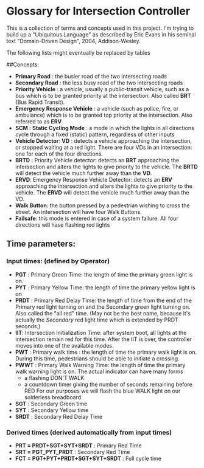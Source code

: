 # Glossary for Intersection Controller
This is a collection of terms and concepts used in this project.  I'm
trying to build up a "Ubiquitous Language" as described by Eric Evans
in his seminal text "Domain-Driven Design", 2004, Addison-Wesley.

The following lists might eventually be replaced by tables

##Concepts:


- **Primary Road** : the busier road of the two intersecting roads
- **Secondary Road** : the less busy road of the two intersecting
  roads
- **Priority Vehicle** : a vehicle, usually a public-transit vehicle,
  such as a bus which is to be granted priority at the intersection.
  Also called **BRT** (Bus Rapid Transit).
- **Emergency Response Vehicle** : a vehicle (such as police, fire, or
  ambulance) which is to be granted top priority at the intersection.
  Also referred to as **ERV**
- **SCM** : **Static Cycling Mode** : a mode in which the lights in
  all directions cycle through a fixed (static) pattern, regardless of
  other inputs
- **Vehicle Detector**: **VD** : detects a vehicle approaching the
  intersection, or stopped waiting at a red light.  There are four VDs
  in an intersection: one for each of the four directions.
- **BRTD** : Priority Vehicle detector: detects an **BRT** approaching
  the intersection and alters the lights to give priority to the
  vehicle.  The **BRTD** will detect the vehicle much further away
  than the **VD**.
- **ERVD**: Emergency Response Vehicle Detector: detects an **ERV**
  approaching the intersection and alters the lights to give priority
  to the vehicle.  The **ERVD** will detect the vehicle much further
  away than the VD.
- **Walk Button**: the button pressed by a pedestrian wishing to cross
  the street.  An intersection will have four Walk Buttons.
- **Failsafe**: this mode is entered in case of a system failure.  All
  four directions will have flashing red lights

## Time parameters:
### Input times: (defined by Operator)

- **PGT** : Primary Green Time: the length of time the primary green
  light is on.
- **PYT** : Primary Yellow Time: the length of time the primary yellow
  light is on
- **PRDT** : Primary Red Delay Time: the length of time from the end
  of the Primary red light turning on and the Secondary green light
  turning on.  Also called the "all red" time.  (May not be the best
  name, because it's actually the <i>Secondary</i> red light time
  which is extended by PRDT seconds.)
- **IIT**: Intersection Initialization Time: after system boot, all lights
  at the intersection remain red for this time.  After the IIT is
  over, the controller moves into one of the available modes.
- **PWT** : Primary walk time : the length of time the primary walk light
  is on.  During this time, pedestrians should be able to initiate a
  crossing.
- **PWWT** : Primary Walk Warning Time: the length of time the primary
  walk warning light is on.  The actual indicator can have many forms
  - a flashing DON'T WALK
  - a countdown timer giving the number of seconds remaining before
  RED For our purposes we will flash the blue WALK light on our
  solderless breadboard
- **SGT** : Secondary Green time
- **SYT** : Secondary Yellow time
- **SRDT** : Secondary Red Delay Time

### Derived times (derived automatically from input times)
- **PRT = PRDT+SGT+SYT+SRDT** : Primary Red Time
- **SRT = PGT_PYT_PRDT** : Secondary Red Time
- **FCT = PGT+PYT+PRDT+SGT+SYT+SRDT** : Full cycle time
